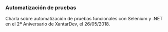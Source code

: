 ### Automatización de pruebas
Charla sobre automatización de pruebas funcionales con Selenium y .NET en el 2º Aniversario de XantarDev, el 26/05/2018.
